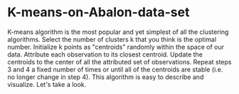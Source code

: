 # K-means-on-Abalon-data-set
K-means algorithm is the most popular and yet simplest of all the clustering algorithms.  Select the number of clusters k that you think is the optimal number. Initialize k points as "centroids" randomly within the space of our data. Attribute each observation to its closest centroid. Update the centroids to the center of all the attributed set of observations. Repeat steps 3 and 4 a fixed number of times or until all of the centroids are stable (i.e. no longer change in step 4). This algorithm is easy to describe and visualize. Let's take a look.
